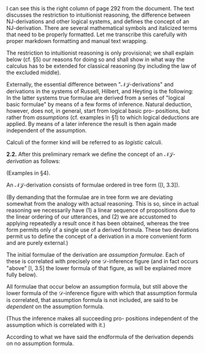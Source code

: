 <thinking>
I can see this is the right column of page 292 from the document. The text discusses the restriction to intuitionist reasoning, the difference between NJ-derivations and other logical systems, and defines the concept of an NJ-derivation. There are several mathematical symbols and italicized terms that need to be properly formatted. Let me transcribe this carefully with proper markdown formatting and manual text wrapping.
</thinking>

The restriction to intuitionist reasoning is only
provisional; we shall explain below (cf. §5) our
reasons for doing so and shall show in what
way the calculus has to be extended for classical
reasoning (by including the law of the excluded
middle).

Externally, the essential difference between
"𝒩𝒥-derivations" and derivations in the systems of
Russell, Hilbert, and Heyting is the following: In
the latter systems true formulae are derived from a
series of "logical basic formulae" by means of a
few forms of inference. Natural deduction, however,
does not, in general, start from logical basic pro-
positions, but rather from *assumptions* (cf. examples
in §1) to which logical deductions are applied. By
means of a later inference the result is then again
made independent of the assumption.

Calculi of the former kind will be referred to as
*logistic* calculi.

**2.2.** After this preliminary remark we define the
concept of an 𝒩𝒥-*derivation* as follows:

(Examples in §4).

An 𝒩𝒥-derivation consists of formulae ordered
in tree form ([I, 3.3]).

(By demanding that the formulae are in tree
form we are deviating somewhat from the analogy
with actual reasoning. This is so, since in actual
reasoning we necessarily have (1) a linear sequence
of propositions due to the linear ordering of our
utterances, and (2) we are accustomed to applying
repeatedly a result once it has been obtained,
whereas the tree form permits only of a single use
of a derived formula. These two deviations permit
us to define the concept of a derivation in a more
convenient form and are purely external.)

The initial formulae of the derivation are
*assumption formulae*. Each of these is correlated
with precisely one 𝒟-inference figure (and in
fact occurs "above" [I, 3.5] the lower formula
of that figure, as will be explained more fully
below).

All formulae that occur below an assumption
formula, but still above the lower formula of the
𝒟-inference figure with which that assumption
formula is correlated, that assumption formula
is not included, are said to be *dependent* on the
assumption formula.

(Thus the inference makes all succeeding pro-
positions independent of the assumption which is
correlated with it.)

According to what we have said the endformula
of the derivation depends on no assumption
formula.
